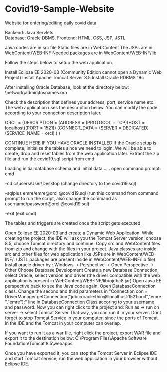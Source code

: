 # Covid19-Sample-Website
Website for entering/editing daily covid data. 

Backend: Java Servlets.\
Database: Oracle DBMS.
Frontend: HTML, CSS, JSP, JSTL.

Java codes are in src file 
Static files are in WebContent
The JSPs are in WebContent/WEB-INF
Needed packages are in WebContent/WEB-INF/lib

Follow the steps below to setup the web application.

Install Eclipse EE 2020-03 (Community Edition cannot open a Dynamic Web Project)
Install Apache Tomcat Server 8.5
Install Oracle RDBMS 19c

After installing Oracle Database, look at the directory below:
<ORACLE-HOME>\network\admin\tnsnames.ora

Check the description that defines your address, port, service name etc. The web application uses the description below. 
You can modify the code according to your connection description later. 

ORCL =
  (DESCRIPTION =
    (ADDRESS = (PROTOCOL = TCP)(HOST = localhost)(PORT = 1521))
    (CONNECT_DATA =
      (SERVER = DEDICATED)
      (SERVICE_NAME = orcl)
    )
  )


CONTINUE HERE IF YOU HAVE ORACLE INSTALLED 
If the Oracle setup is complete, initialize the tables since we need to login. We will be able to create, drop and reset tables from the web application later.
Extract the zip file and run the covid19.sql script from cmd

Loading initial database schema and initial data......
open command prompt:
cmd

-cd c:\users\User\Desktop (change directory to the covid19.sql)

-sqlplus emre/emre@orcl @covid19.sql (run this command from command prompt to run the script, also change the command as username/password@orcl @covid19.sql)

-exit (exit cmd)

The tables and triggers are created once the script gets executed.

Open Eclipse EE 2020-03 and create a Dynamic Web Application. While creating the project, the IDE will ask you the Tomcat Server version, choose 8.5, choose Tomcat directory and continue.
Copy src and WebContent files from zip and change with the files in your project. Java classes are inside src and other files for web application like JSPs are in WebContent/WEB-INF/. (JSTL packages are present inside in WebContent/WEB-INF/lib file)
Install oracle driver by :
Windows -> Perspective -> Open Perspective -> Other
Choose Database Development
Create a new Database Connection, select Oracle, select version and driver (the driver compatible with the web application is present in WebContent/WEB-INF/lib/ojdbc8.jar)
Open Java EE perspective back to see the Java code again. Open DatabaseConnection class.
Change the second and third parameters in "Connection con = DriverManager.getConnection("jdbc:oracle:thin:@localhost:1521:orcl","emre","emre");" line in DatabaseConnection Class accoring to your username and password.
Now you can right click to the project and: Run as -> run on server -> select Tomcat Server
That way, you can run it in your server. Dont forget to stop Tomcat Service in your computer, since the ports of Tomcat in the IDE and the Tomcat in your computer can overlap.

If you want to run it as a war file, right click the project, export WAR file and export it to the destination below: 
C:\Program Files\Apache Software Foundation\Tomcat 8.5\webapps

Once you have exported it, you can stop the Tomcat Server in Eclipse IDE and start Tomcat service, run the web application in your browser without Eclipse IDE. 
